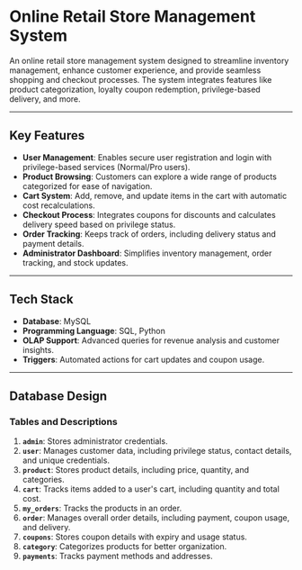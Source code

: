 # Online Retail Store Management System

An online retail store management system designed to streamline inventory management, enhance customer experience, and provide seamless shopping and checkout processes. The system integrates features like product categorization, loyalty coupon redemption, privilege-based delivery, and more.

---

## Key Features

- **User Management**: Enables secure user registration and login with privilege-based services (Normal/Pro users).
- **Product Browsing**: Customers can explore a wide range of products categorized for ease of navigation.
- **Cart System**: Add, remove, and update items in the cart with automatic cost recalculations.
- **Checkout Process**: Integrates coupons for discounts and calculates delivery speed based on privilege status.
- **Order Tracking**: Keeps track of orders, including delivery status and payment details.
- **Administrator Dashboard**: Simplifies inventory management, order tracking, and stock updates.

---

## Tech Stack

- **Database**: MySQL
- **Programming Language**: SQL, Python
- **OLAP Support**: Advanced queries for revenue analysis and customer insights.
- **Triggers**: Automated actions for cart updates and coupon usage.

---

## Database Design

### Tables and Descriptions

1. **`admin`**: Stores administrator credentials.
2. **`user`**: Manages customer data, including privilege status, contact details, and unique credentials.
3. **`product`**: Stores product details, including price, quantity, and categories.
4. **`cart`**: Tracks items added to a user's cart, including quantity and total cost.
5. **`my_orders`**: Tracks the products in an order.
6. **`order`**: Manages overall order details, including payment, coupon usage, and delivery.
7. **`coupons`**: Stores coupon details with expiry and usage status.
8. **`category`**: Categorizes products for better organization.
9. **`payments`**: Tracks payment methods and addresses.
